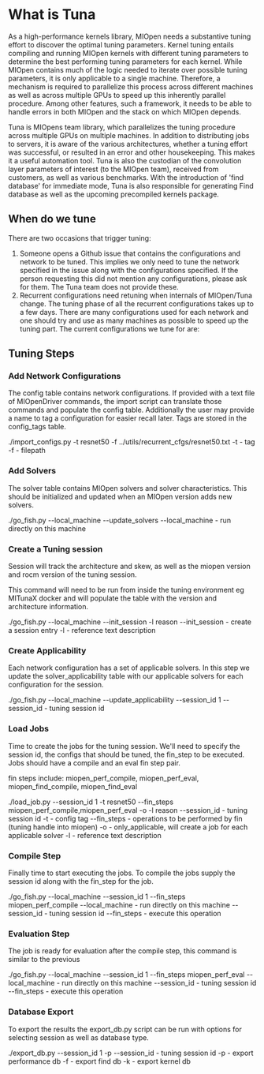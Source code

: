 # What is Tuna
As a high-performance kernels library, MIOpen needs a substantive tuning effort to discover the
optimal tuning parameters. Kernel tuning entails compiling and running MIOpen kernels with different
tuning parameters to determine the best performing tuning parameters for each kernel. While MIOpen
contains much of the logic needed to iterate over possible tuning parameters, it is only applicable
to a single machine. Therefore, a mechanism is required to parallelize this process across different
machines as well as across multiple GPUs to speed up this inherently parallel procedure. Among other
features, such a framework, it needs to be able to handle errors in both MIOpen and the stack on which
MIOpen depends.

Tuna is MIOpens team library, which parallelizes the tuning procedure across multiple GPUs on
multiple machines. In addition to distributing jobs to servers, it is aware of the various
architectures, whether a tuning effort was successful, or resulted in an error and other housekeeping.
This makes it a useful automation tool. Tuna is also the custodian of the convolution layer parameters
of interest (to the MIOpen team), received from customers, as well as various benchmarks. With the
introduction of 'find database' for immediate mode, Tuna is also responsible for generating Find
database as well as the upcoming precompiled kernels package.

## When do we tune
There are two occasions that trigger tuning:
1. Someone opens a Github issue that contains the configurations and network to be tuned.
This implies we only need to tune the network specified in the issue along with the
configurations specified. If the person requesting this did not mention any configurations,
please ask for them. The Tuna team does not provide these.
2. Recurrent configurations need retuning when internals of MIOpen/Tuna change. The tuning
phase of all the recurrent configurations takes up to a few days. There are many configurations
used for each network and one should try and use as many machines as possible to speed up
the tuning part. The current configurations we tune for are:

## Tuning Steps

### Add Network Configurations 
The config table contains network configurations. If provided with a text file of MIOpenDriver
commands, the import script can translate those commands and populate the config table. 
Additionally the user may provide a name to tag a configuration for easier recall later.
Tags are stored in the config_tags table.

./import_configs.py -t resnet50 -f ../utils/recurrent_cfgs/resnet50.txt 
-t - tag 
-f - filepath 

### Add Solvers
The solver table contains MIOpen solvers and solver characteristics. This should be initialized
and updated when an MIOpen version adds new solvers.

./go_fish.py --local_machine --update_solvers 
--local_machine - run directly on this machine

### Create a Tuning session
Session will track the architecture and skew, as well as the miopen version and 
rocm version of the tuning session.

This command will need to be run from inside the tuning environment eg MITunaX docker
and will populate the table with the version and architecture information.

./go_fish.py --local_machine --init_session -l reason 
--init_session - create a session entry 
-l             - reference text description 

### Create Applicability
Each network configuration has a set of applicable solvers. In this step we update the
solver_applicability table with our applicable solvers for each configuration for the session.

./go_fish.py --local_machine --update_applicability --session_id 1 
--session_id - tuning session id

### Load Jobs
Time to create the jobs for the tuning session. We'll need to specify the session id, the configs that
should be tuned, the fin_step to be executed. Jobs should have a compile and an eval fin step pair.

fin steps include: miopen_perf_compile, miopen_perf_eval, miopen_find_compile, miopen_find_eval

./load_job.py --session_id 1 -t resnet50 --fin_steps miopen_perf_compile,miopen_perf_eval -o -l reason 
--session_id - tuning session id 
-t           - config tag 
--fin_steps  - operations to be performed by fin (tuning handle into miopen) 
-o           - only_applicable, will create a job for each applicable solver 
-l           - reference text description 

### Compile Step
Finally time to start executing the jobs. To compile the jobs supply the session id
along with the fin_step for the job.

./go_fish.py --local_machine --session_id 1 --fin_steps miopen_perf_compile 
--local_machine - run directly on this machine 
--session_id    - tuning session id 
--fin_steps     - execute this operation

### Evaluation Step
The job is ready for evaluation after the compile step, this command is similar to the previous

./go_fish.py --local_machine --session_id 1 --fin_steps miopen_perf_eval 
--local_machine - run directly on this machine 
--session_id    - tuning session id 
--fin_steps     - execute this operation 

### Database Export
To export the results the export_db.py script can be run with options
for selecting session as well as database type.

./export_db.py --session_id 1 -p 
--session_id - tuning session id 
-p           - export performance db 
-f           - export find db 
-k           - export kernel db
